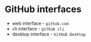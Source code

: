# GitHub interfaces

- web interface - `github.com`
- cli interface - `github cli`
- desktop interface - `GitHub Desktop`
